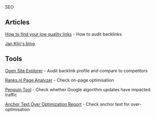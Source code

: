 SEO

## Articles

[How to find your low quality links](http://www.stateofsearch.com/step-by-step-guide-finding-low-quality-links/) - How to audit backlinks

[Jan Klin's blog](http://www.janklin.com/blog/)

## Tools

[Open Site Explorer](http://www.opensiteexplorer.org) - Audit backlink profile and compare to competitors 

[Ranks.nl Page Analyzer](http://www.ranks.nl/tools/spider.html) - Check on-page optimisation

[Penguin Tool](http://www.barracuda-digital.co.uk/panguin-tool/) - Check whether Google algorithm updates have impacted traffic

[Anchor Text Over Optimization Report](http://www.removeem.com/ratios.php) - Check anchor text for over-optimisation



